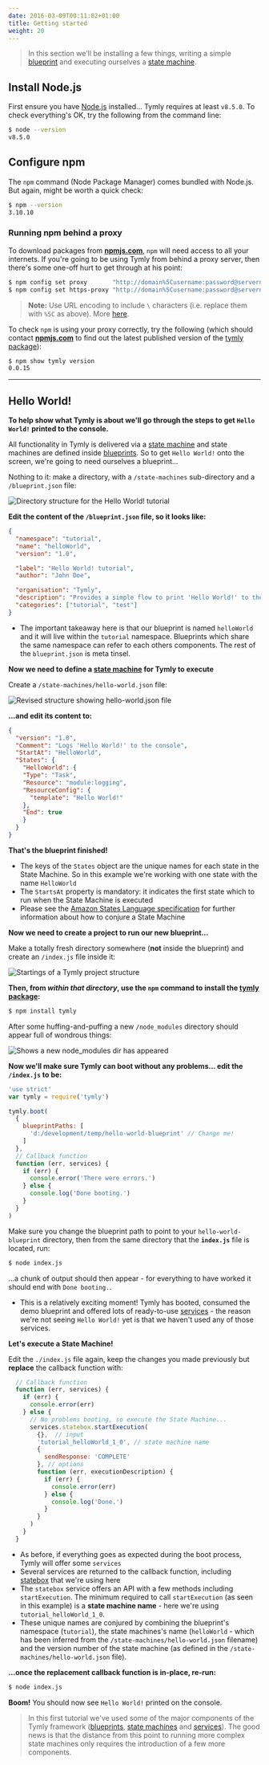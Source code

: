 ```yaml
---
date: 2016-03-09T00:11:02+01:00
title: Getting started
weight: 20
---
```

> In this section we'll be installing a few things, writing a simple [blueprint](/key-concepts/#blueprints) and executing ourselves a [state machine](/key-concepts/#state-machines).

## Install Node.js

First ensure you have [Node.js](https://nodejs.org/en/) installed... Tymly requires at least `v8.5.0`.
To check everything's OK, try the following from the command line:

``` sh
$ node --version
v8.5.0
```

## Configure npm

The `npm` command (Node Package Manager) comes bundled with Node.js. But again, might be worth a quick check:

``` sh
$ npm --version
3.10.10
```

### Running npm behind a proxy

To download packages from __[npmjs.com](https://www.npmjs.com/)__, `npm` will need access to all your internets.
If you're going to be using Tymly from behind a proxy server, then there's some one-off hurt to get through at his point:

``` sh
$ npm config set proxy       "http://domain%5Cusername:password@servername:port/"
$ npm config set https-proxy "http://domain%5Cusername:password@servername:port/"
```

> __Note:__ Use URL encoding to include `\` characters (i.e. replace them with `%5C` as above). More [here](http://stackoverflow.com/questions/25660936/using-npm-behind-corporate-proxy-pac).

To check `npm` is using your proxy correctly, try the following (which should contact __[npmjs.com](https://www.npmjs.com/)__ to find out the latest published version of the [tymly package](https://www.npmjs.com/package/tymly)):

```sh
$ npm show tymly version
0.0.15
```

<hr>

## Hello World!

__To help show what Tymly is about we'll go through the steps to get `Hello World!` printed to the console.__

All functionality in Tymly is delivered via a [state machine](/key-concepts/#state-machines) and state machines are defined inside [blueprints](/key-concepts/#blueprints).
So to get `Hello World!` onto the screen, we're going to need ourselves a blueprint...

Nothing to it: make a directory, with a `/state-machines` sub-directory and a `/blueprint.json` file:

![Directory structure for the Hello World! tutorial](/images/hello-world-directory-structure.png)

__Edit the content of the `/blueprint.json` file, so it looks like:__

``` json
{
  "namespace": "tutorial",
  "name": "helloWorld",
  "version": "1.0",

  "label": "Hello World! tutorial",
  "author": "John Doe",

  "organisation": "Tymly",
  "description": "Provides a simple flow to print 'Hello World!' to the console",
  "categories": ["tutorial", "test"]
}
```

- The important takeaway here is that our blueprint is named `helloWorld` and it will live within the `tutorial` namespace. Blueprints which share the same namespace can refer to each others components. The rest of the `blueprint.json` is meta tinsel.

__Now we need to define a [state machine](/key-concepts/#state-machines) for Tymly to execute__

Create a `/state-machines/hello-world.json` file:

![Revised structure showing hello-world.json file](/images/hello-world-json.png)

__...and edit its content to:__

``` json
{
  "version": "1.0",
  "Comment": "Logs 'Hello World!' to the console",
  "StartAt": "HelloWorld",
  "States": {
    "HelloWorld": {
    "Type": "Task",
    "Resource": "module:logging",
    "ResourceConfig": {
      "template": "Hello World!"
    },
    "End": true
    }
  }
}
```

__That's the blueprint finished!__

- The keys of the `States` object are the unique names for each state in the State Machine. So in this example we're working with one state with the name `HelloWorld`
- The `StartsAt` property is mandatory: it indicates the first state which to run when the State Machine is executed
- Please see the [Amazon States Language specification](https://states-language.net/spec.html) for further information about how to conjure a State Machine

__Now we need to create a project to run our new blueprint...__

Make a totally fresh directory somewhere (__not__ inside the blueprint) and create an `/index.js` file inside it:

![Startings of a Tymly project structure](/images/execute-hello-world.png)

__Then, from _within that directory_, use the `npm` command to install the [tymly package](https://www.npmjs.com/package/tymly):__

``` sh
$ npm install tymly
```

After some huffing-and-puffing a new `/node_modules` directory should appear full of wondrous things:

![Shows a new node_modules dir has appeared](/images/node_modules.png)

__Now we'll make sure Tymly can boot without any problems... edit the `/index.js` to be:__

``` javascript
'use strict'
var tymly = require('tymly')

tymly.boot(
  {
    blueprintPaths: [
      'd:/development/temp/hello-world-blueprint' // Change me!
    ]
  },
  // Callback function
  function (err, services) {
    if (err) {
      console.error('There were errors.')
    } else {
      console.log('Done booting.')
    }
  }
)
```

Make sure you change the blueprint path to point to your `hello-world-blueprint` directory, then from the same directory that the __`index.js`__ file is located, run:

``` sh
$ node index.js
```

...a chunk of output should then appear - for everything to have worked it should end with `Done booting.`.

- This is a relatively exciting moment! Tymly has booted, consumed the demo blueprint and offered lots of ready-to-use [services](/reference/#list-of-services) - the reason we're not seeing `Hello World!` yet is that we haven't used any of those services.

__Let's execute a State Machine!__

Edit the `./index.js` file again, keep the changes you made previously but __replace__ the callback function with:

``` javascript
  // Callback function
  function (err, services) {
    if (err) {
      console.error(err)
    } else {
      // No problems booting, so execute the State Machine...
      services.statebox.startExecution(
        {},  // input
        'tutorial_helloWorld_1_0', // state machine name
        {
          sendResponse: 'COMPLETE'
        }, // options
        function (err, executionDescription) {
          if (err) {
            console.error(err)
          } else {
            console.log('Done.')
          }
        }
      )
    }
  }
```

- As before, if everything goes as expected during the boot process, Tymly will offer some `services`
- Several services are returned to the callback function, including [statebox](/reference/services/tymly-statebox/) that we're using here
- The `statebox` service offers an API with a few methods including `startExecution`. The minimum required to call `startExecution` (as seen in this example) is a __state machine name__ - here we're using `tutorial_helloWorld_1_0`.
- These unique names are conjured by combining the blueprint's namespace (`tutorial`), the state machines's name (`helloWorld` - which has been inferred from the `/state-machines/hello-world.json` filename) and the version number of the state machine (as defined in the `/state-machines/hello-world.json` file).

__...once the replacement callback function is in-place, re-run:__

``` sh
$ node index.js
```

__Boom!__ You should now see `Hello World!` printed on the console.

> In this first tutorial we've used some of the major components of the Tymly framework ([blueprints](/key-concepts/#blueprints), [state machines](/key-concepts/#state-machines) and [services](/reference/#list-of-services)). The good news is that the distance from this point to running more complex state machines only requires the introduction of a few more components.
